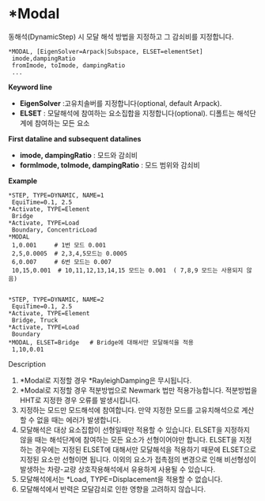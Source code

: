 # *Modal

동해석(DynamicStep) 시 모달 해석 방법을 지정하고 그 감쇠비를 지정합니다. 
```{.no-highlight}
*MODAL, [EigenSolver=Arpack|Subspace, ELSET=elementSet]
 imode,dampingRatio
 fromImode, toImode, dampingRatio
 ... 
```

__Keyword line__

- __EigenSolver__ :고유치솔버를 지정합니다(optional, default Arpack). 
- __ELSET__ : 모달해석에 참여하는 요소집합을 지정합니다(optional). 디폴트는 해석단계에 참여하는 모든 요소

__First dataline and subsequent datalines__

- __imode, dampingRatio__ : 모드와 감쇠비
- __formImode, toImode, dampingRatio__ : 모드 범위와 감쇠비

__Example__
```{.no-highlight}
*STEP, TYPE=DYNAMIC, NAME=1
 EquiTime=0.1, 2.5
*Activate, TYPE=Element
 Bridge
*Activate, TYPE=Load
 Boundary, ConcentricLoad
*MODAL
 1,0.001     # 1번 모드 0.001
 2,5,0.0005  # 2,3,4,5모드는 0.0005
 6,0.007     # 6번 모드는 0.007
 10,15,0.001  # 10,11,12,13,14,15 모드는 0.001  ( 7,8,9 모드는 사용되지 않음)


*STEP, TYPE=DYNAMIC, NAME=2
 EquiTime=0.1, 2.5
*Activate, TYPE=Element
 Bridge, Truck
*Activate, TYPE=Load
 Boundary
*MODAL, ELSET=Bridge   # Bridge에 대해서만 모달해석을 적용
 1,10,0.01
```

Description
1. *Modal로 지정할 경우 *RayleighDamping은 무시됩니다. 
2. *Modal로 지정할 경우 적분방법으로 Newmark 법만 적용가능합니다. 적분방법을 HHT로 지정한 경우 오류를 발생시킵니다. 
3. 지정하는 모드만 모드해석에 참여합니다. 만약 지정한 모드를 고유치해석으로 계산할 수 없을 때는 에러가 발생합니다.
4. 모달해석은 대상 요소집합이 선형일때만 적용할 수 있습니다. ELSET을 지정하지 않을 때는 해석단계에 참여하는 모든 요소가 선형이어야만 합니다. ELSET을 지정하는 경우에는 지정된 ELSET에 대해서만 모달해석을 적용하기 때문에 ELSET으로 지정된 요소만 선형이면 됩니다. 이외의 요소가 접촉점의 변경으로 인해 비선형성이 발생하는 차량-교량 상호작용해석에서 유용하게 사용될 수 있습니다. 
5. 모달해석에서는 *Load, TYPE=Displacement을 적용할 수 없습니다.
6. 모달해석에서 반력은 모달감쇠로 인한 영향을 고려하지 않습니다. 
